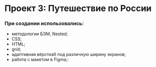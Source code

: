 
# Проект 3: Путешествие по России

### При создании использовались:
- методологии БЭМ, Nested;
- CSS;
- HTML;
- grid;
- адаптивная вёрсткаб под различную ширину экранов;
- работа с макетом в Figma;:

